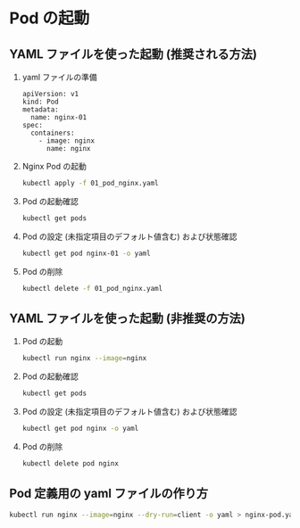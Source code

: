 Pod の起動
===

## YAML ファイルを使った起動 (推奨される方法)

1. yaml ファイルの準備

    ```yaml: 01_pod_nginx.yaml
    apiVersion: v1
    kind: Pod
    metadata:
      name: nginx-01
    spec:
      containers:
        - image: nginx
          name: nginx
    ```

2. Nginx Pod の起動

    ```bash
    kubectl apply -f 01_pod_nginx.yaml
    ```

3. Pod の起動確認

    ```bash
    kubectl get pods
    ```

4. Pod の設定 (未指定項目のデフォルト値含む) および状態確認

    ```bash
    kubectl get pod nginx-01 -o yaml
    ```

5. Pod の削除

    ```bash
    kubectl delete -f 01_pod_nginx.yaml
    ```


## YAML ファイルを使った起動 (非推奨の方法)

1. Pod の起動

    ```bash
    kubectl run nginx --image=nginx
    ```

2. Pod の起動確認

    ```bash
    kubectl get pods
    ```

3. Pod の設定 (未指定項目のデフォルト値含む) および状態確認

    ```bash
    kubectl get pod nginx -o yaml
    ```

4. Pod の削除

    ```bash
    kubectl delete pod nginx
    ```


## Pod 定義用の yaml ファイルの作り方

```bash
kubectl run nginx --image=nginx --dry-run=client -o yaml > nginx-pod.yaml
```
